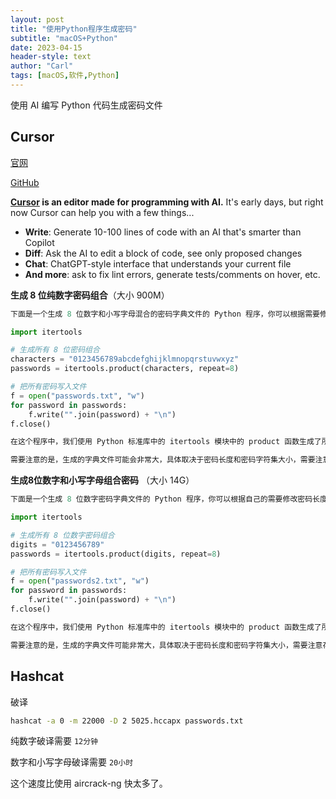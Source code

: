 ```yaml
---
layout: post
title: "使用Python程序生成密码"
subtitle: "macOS+Python"
date: 2023-04-15
header-style: text
author: "Carl"
tags: [macOS,软件,Python]
---
```


使用 AI 编写 Python 代码生成密码文件



## Cursor

[官网](https://www.cursor.so)

[GitHub](https://github.com/getcursor/cursor)

**[Cursor](https://cursor.so/) is an editor made for programming with AI.** It's early days, but right now Cursor can help you with a few things...

- **Write**: Generate 10-100 lines of code with an AI that's smarter than Copilot
- **Diff**: Ask the AI to edit a block of code, see only proposed changes
- **Chat**: ChatGPT-style interface that understands your current file
- **And more**: ask to fix lint errors, generate tests/comments on hover, etc.



**生成 8 位纯数字密码组合**（大小 900M）

```python
下面是一个生成 8 位数字和小写字母混合的密码字典文件的 Python 程序，你可以根据需要修改密码长度和生成的字典文件名。这个程序可以生成所有可能的 8 位密码组合，其中的字符包括数字和小写字母。

import itertools

# 生成所有 8 位密码组合
characters = "0123456789abcdefghijklmnopqrstuvwxyz"
passwords = itertools.product(characters, repeat=8)

# 把所有密码写入文件
f = open("passwords.txt", "w")
for password in passwords:
    f.write("".join(password) + "\n")
f.close()

在这个程序中，我们使用 Python 标准库中的 itertools 模块中的 product 函数生成了所有 8 位数字和小写字母混合的密码组合。然后我们将所有密码写入到一个名为 passwords.txt 的文件中。

需要注意的是，生成的字典文件可能会非常大，具体取决于密码长度和密码字符集大小，需要注意存储空间的占用。
```

**生成8位数字和小写字母组合密码** （大小 14G）

```python
下面是一个生成 8 位数字密码字典文件的 Python 程序，你可以根据自己的需要修改密码长度和生成字典文件的文件名。这个程序可以生成所有可能的 8 位数字密码组合的字典文件。

import itertools

# 生成所有 8 位数字密码组合
digits = "0123456789"
passwords = itertools.product(digits, repeat=8)

# 把所有密码写入文件
f = open("passwords2.txt", "w")
for password in passwords:
    f.write("".join(password) + "\n")
f.close()

在这个程序中，我们使用 Python 标准库中的 itertools 模块中的 product 函数生成了所有 8 位数字密码组合。然后我们将所有密码写入到一个名为 passwords.txt 的文件中。

需要注意的是，生成的字典文件可能非常大，具体取决于密码长度和密码字符集大小，需要注意存储空间的占用。
```





## Hashcat

破译

```zsh
hashcat -a 0 -m 22000 -D 2 5025.hccapx passwords.txt
```

纯数字破译需要 `12分钟`

数字和小写字母破译需要 `20小时`



这个速度比使用  aircrack-ng 快太多了。
